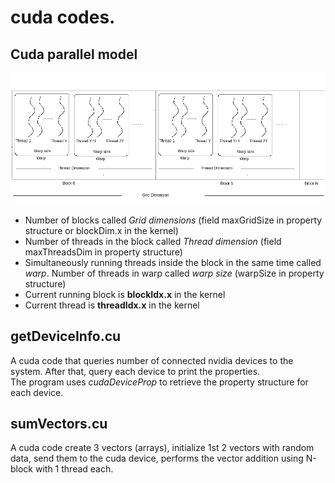 # cuda codes.
## Cuda parallel model
![image](https://github.com/compilereg/parallel-codes/blob/main/cuda/cuda-parallel.png)  
* Number of blocks called _Grid dimensions_ (field maxGridSize in property structure or blockDim.x in the kernel)
* Number of threads in the block called _Thread dimension_ (field maxThreadsDim in property structure)
* Simultaneously running threads inside the block in the same time called _warp_. Number of threads in warp called _warp size_ (warpSize in property structure)
* Current running block is __blockIdx.x__ in the kernel
* Current thread is __threadIdx.x__ in the kernel

## getDeviceInfo.cu
A cuda code that queries number of connected nvidia devices to the system. After that, query each device to print the properties.  
The program uses _cudaDeviceProp_ to retrieve the property structure for each device.  


## sumVectors.cu
A cuda code create 3 vectors (arrays), initialize 1st 2 vectors with random data, send them to the cuda device, performs the vector addition using N-block with 1 thread each.
